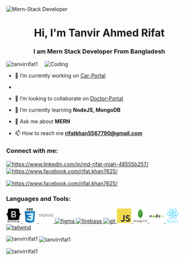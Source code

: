 ![Mern-Stack Developer](https://media-exp1.licdn.com/dms/image/D5616AQHwT3KNJ_M-aA/profile-displaybackgroundimage-shrink_350_1400/0/1670352322342?e=1675900800&v=beta&t=r_acOdVUp7JWoEd-90_La0U06Exwkit27OFn81_Qp2k)

<h1 align="center">Hi, I'm Tanvir Ahmed Rifat</h1>
<h3 align="center">I am Mern Stack Developer From Bangladesh</h3>

<img align="right" width="400" src="https://media2.giphy.com/media/qgQUggAC3Pfv687qPC/giphy.gif" alt="Coding" />

<p align="left"> <img src="https://komarev.com/ghpvc/?username=tanvirrifat1&label=Profile%20views&color=0e75b6&style=flat" alt="tanvirrifat1" /> </p>

- 🔭 I’m currently working on [Car-Portal](https://final-project-3130f.web.app/)
- 
- 👯 I’m looking to collaborate on [Doctor-Portal](https://doctors-portal-d24d1.web.app/)

- 🌱 I’m currently learning **NodeJS, MongoDB**

- 💬 Ask me about **MERN**

- 📫 How to reach me **rifatkhan5567790@gmail.com**

<h3 align="left">Connect with me:</h3>
<p align="left">
<a href="https://linkedin.com/in/https://www.linkedin.com/in/md-rifat-miah-48555b257/" target="blank"><img align="center" src="https://raw.githubusercontent.com/rahuldkjain/github-profile-readme-generator/master/src/images/icons/Social/linked-in-alt.svg" alt="https://www.linkedin.com/in/md-rifat-miah-48555b257/" height="30" width="40" /></a>
<a href="https://fb.com/https://www.facebook.com/rifat.khan7625/" target="blank"><img align="center" src="https://raw.githubusercontent.com/rahuldkjain/github-profile-readme-generator/master/src/images/icons/Social/facebook.svg" alt="https://www.facebook.com/rifat.khan7625/" height="30" width="40" /></a>
</p>
<a href="https://fb.com/https://www.facebook.com/rifat.khan7625/" target="blank"><img align="center" src="https://raw.githubusercontent.com/rahuldkjain/github-profile-readme-generator/master/src/images/icons/Social/whatsapp.svg" alt="https://www.facebook.com/rifat.khan7625/" height="30" width="40" /></a>


<h3 align="left">Languages and Tools:</h3>
<p align="left"> <a href="https://getbootstrap.com" target="_blank" rel="noreferrer"> <img src="https://raw.githubusercontent.com/devicons/devicon/master/icons/bootstrap/bootstrap-plain-wordmark.svg" alt="bootstrap" width="40" height="40"/> </a> <a href="https://www.w3schools.com/css/" target="_blank" rel="noreferrer"> <img src="https://raw.githubusercontent.com/devicons/devicon/master/icons/css3/css3-original-wordmark.svg" alt="css3" width="40" height="40"/> </a> <a href="https://expressjs.com" target="_blank" rel="noreferrer"> <img src="https://raw.githubusercontent.com/devicons/devicon/master/icons/express/express-original-wordmark.svg" alt="express" width="40" height="40"/> </a> <a href="https://www.figma.com/" target="_blank" rel="noreferrer"> <img src="https://www.vectorlogo.zone/logos/figma/figma-icon.svg" alt="figma" width="40" height="40"/> </a> <a href="https://firebase.google.com/" target="_blank" rel="noreferrer"> <img src="https://www.vectorlogo.zone/logos/firebase/firebase-icon.svg" alt="firebase" width="40" height="40"/> </a> <a href="https://git-scm.com/" target="_blank" rel="noreferrer"> <img src="https://www.vectorlogo.zone/logos/git-scm/git-scm-icon.svg" alt="git" width="40" height="40"/> </a> <a href="https://developer.mozilla.org/en-US/docs/Web/JavaScript" target="_blank" rel="noreferrer"> <img src="https://raw.githubusercontent.com/devicons/devicon/master/icons/javascript/javascript-original.svg" alt="javascript" width="40" height="40"/> </a> <a href="https://www.mongodb.com/" target="_blank" rel="noreferrer"> <img src="https://raw.githubusercontent.com/devicons/devicon/master/icons/mongodb/mongodb-original-wordmark.svg" alt="mongodb" width="40" height="40"/> </a> <a href="https://nodejs.org" target="_blank" rel="noreferrer"> <img src="https://raw.githubusercontent.com/devicons/devicon/master/icons/nodejs/nodejs-original-wordmark.svg" alt="nodejs" width="40" height="40"/> </a> <a href="https://reactjs.org/" target="_blank" rel="noreferrer"> <img src="https://raw.githubusercontent.com/devicons/devicon/master/icons/react/react-original-wordmark.svg" alt="react" width="40" height="40"/> </a> <a href="https://tailwindcss.com/" target="_blank" rel="noreferrer"> <img src="https://www.vectorlogo.zone/logos/tailwindcss/tailwindcss-icon.svg" alt="tailwind" width="40" height="40"/> </a> </p>

<p><img align="left" src="https://github-readme-stats.vercel.app/api/top-langs?username=tanvirrifat1&show_icons=true&locale=en&layout=compact" alt="tanvirrifat1" /></p>

<p>&nbsp;<img align="center" src="https://github-readme-stats.vercel.app/api?username=tanvirrifat1&show_icons=true&locale=en" alt="tanvirrifat1" /></p>

<p><img align="center" src="https://github-readme-streak-stats.herokuapp.com/?user=tanvirrifat1&" alt="tanvirrifat1" /></p>



